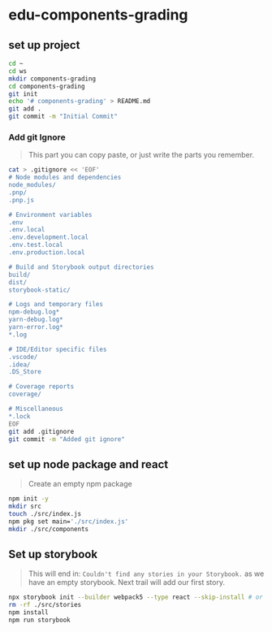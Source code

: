 # edu-components-grading

## set up project

```bash
cd ~
cd ws
mkdir components-grading
cd components-grading
git init
echo '# components-grading' > README.md
git add .
git commit -m "Initial Commit"
```

### Add git Ignore

> This part you can copy paste, or just write the parts you remember.

```bash
cat > .gitignore << 'EOF'
# Node modules and dependencies
node_modules/
.pnp/
.pnp.js

# Environment variables
.env
.env.local
.env.development.local
.env.test.local
.env.production.local

# Build and Storybook output directories
build/
dist/
storybook-static/

# Logs and temporary files
npm-debug.log*
yarn-debug.log*
yarn-error.log*
*.log

# IDE/Editor specific files
.vscode/
.idea/
.DS_Store

# Coverage reports
coverage/

# Miscellaneous
*.lock
EOF
git add .gitignore
git commit -m "Added git ignore"
```



## set up node package and react

> Create an empty npm package

```bash
npm init -y
mkdir src
touch ./src/index.js
npm pkg set main='./src/index.js' 
mkdir ./src/components
```

## Set up storybook

> This will end in: `Couldn't find any stories in your Storybook.` as we have an empty storybook.
> Next trail will add our first story.

```bash
npx storybook init --builder webpack5 --type react --skip-install # or --builder vite 
rm -rf ./src/stories
npm install
npm run storybook
```



